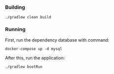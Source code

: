 ### Building

```
./gradlew clean build
```


### Running

First, run the dependency database with command:
```
docker-compose up -d mysql
```
After this, run the application:
```
./gradlew bootRun
```
